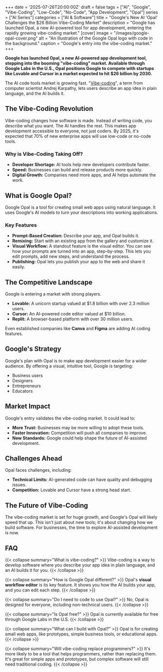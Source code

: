 +++
date = '2025-07-26T20:00:00Z'
draft = false
tags = ["AI", "Google", "Vibe-Coding", "Low-Code", "No-Code", "App Development", "Opal"]
series = ["AI Series"]
categories = ["AI & Software"]
title = "Google's New AI 'Opal' Challenges the $26 Billion Vibe-Coding Market"
description = "Google has launched Opal, a new AI-powered tool for app development, entering the rapidly growing vibe-coding market."
[cover]
  image = "/images/google-opal-cover.png"
  alt = "An illustration of the Google Opal logo with code in the background."
  caption = "Google's entry into the vibe-coding market."
+++

**Google has launched Opal, a new AI-powered app development tool, stepping into the booming "vibe-coding" market. Available through Google Labs in the U.S., Opal positions Google to compete with startups like Lovable and Cursor in a market expected to hit $26 billion by 2030.**

The AI code tools market is growing fast. "[Vibe-coding](/posts/the-rise-of-vibe-coding/)", a term from computer scientist Andrej Karpathy, lets users describe an app idea in plain language, and the AI builds it.

## The Vibe-Coding Revolution

Vibe-coding changes how software is made. Instead of writing code, you describe what you want. The AI handles the rest. This makes app development accessible to everyone, not just coders. By 2025, it's expected that 70% of new enterprise apps will use low-code or no-code tools.

### Why is Vibe-Coding Taking Off?

*   **Developer Shortage:** AI tools help new developers contribute faster.
*   **Speed:** Businesses can build and release products more quickly.
*   **Digital Growth:** Companies need more apps, and AI helps automate the work.

## What is Google Opal?

Google Opal is a tool for creating small web apps using natural language. It uses Google's AI models to turn your descriptions into working applications.

### Key Features

*   **Prompt-Based Creation:** Describe your app, and Opal builds it.
*   **Remixing:** Start with an existing app from the gallery and customize it.
*   **Visual Workflow:** A standout feature is the visual editor. You can see how your prompts are turned into an app, step-by-step. This lets you edit prompts, add new steps, and understand the process.
*   **Publishing:** Opal lets you publish your app to the web and share it easily.

## The Competitive Landscape

Google is entering a market with strong players.

*   **Lovable:** A unicorn startup valued at $1.8 billion with over 2.3 million users.
*   **Cursor:** An AI-powered code editor valued at $10 billion.
*   **Replit:** A browser-based platform with over 30 million users.

Even established companies like **Canva** and **Figma** are adding AI coding features.

## Google's Strategy

Google's plan with Opal is to make app development easier for a wider audience. By offering a visual, intuitive tool, Google is targeting:

*   Business users
*   Designers
*   Entrepreneurs
*   Educators

## Market Impact

Google's entry validates the vibe-coding market. It could lead to:

*   **More Trust:** Businesses may be more willing to adopt these tools.
*   **Faster Innovation:** Competition will push all companies to improve.
*   **New Standards:** Google could help shape the future of AI-assisted development.

## Challenges Ahead

Opal faces challenges, including:

*   **Technical Limits:** AI-generated code can have quality and debugging issues.
*   **Competition:** Lovable and Cursor have a strong head start.

## The Future of Vibe-Coding

The vibe-coding market is set for huge growth, and Google's Opal will likely speed that up. This isn't just about new tools; it's about changing how we build software. For businesses, the time to explore AI-assisted development is now.

## FAQ

{{< collapse summary="What is vibe-coding?" >}}
Vibe-coding is a way to develop software where you describe your app idea in plain language, and an AI builds it for you.
{{< /collapse >}}

{{< collapse summary="How is Google Opal different?" >}}
Opal's **visual workflow editor** is its key feature. It shows you how the AI builds your app, and you can edit each step.
{{< /collapse >}}

{{< collapse summary="Do I need to code to use Opal?" >}}
No, Opal is designed for everyone, including non-technical users.
{{< /collapse >}}

{{< collapse summary="Is Opal free?" >}}
Opal is currently available for free through Google Labs in the U.S.
{{< /collapse >}}

{{< collapse summary="What can I build with Opal?" >}}
Opal is for creating small web apps, like prototypes, simple business tools, or educational apps.
{{< /collapse >}}

{{< collapse summary="Will vibe-coding replace programmers?" >}}
It's more likely to be a tool that helps programmers, rather than replacing them. It's great for simple apps and prototypes, but complex software will still need traditional coding.
{{< /collapse >}}